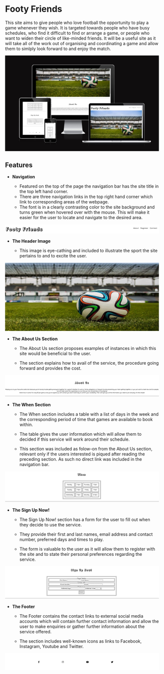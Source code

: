 # Footy Friends

This site aims to give people who love football the opportunity to play a game whenever they wish. It is targeted towards people who have busy schedules, who find it difficult to find or arrange a game, or people who want to widen their circle of like-minded friends.  It will be a useful site as it will take all of the work out of organising and coordinating a game and allow them to simlply look forward to and enjoy the match.

![image of mobile devices of varying sizes displaying the website at different points on the page](assets/images/footy_Friends_devices_screenshots.jpg)

## Features

- **Navigation**

    - Featured on the top of the page the navigation bar has the site title in the top left hand corner.
    - There are three navigation links in the top right hand corner which link to corresponding areas of the webpage.
    - The font is in a clearly contrasting color to the site background and turns green when hovered over with the mouse. This will make it easier for the user to locate and navigate to the desired area.

![site navigation bar containing site name on left and three links to page sections on the right](assets/images/nav_bar.jpg)

- **The Header Image**

    - This image is eye-cathing and included to illustrate the sport the site pertains to and to excite the user.

![image of ball in front of goal on football pitch in stadium](assets/images/footy_pitch_snip.jpg)

- **The About Us Section**

    - The About Us section proposes examples of instances in which this site would be beneficial to the user.
    
    - The section explains how to avail of the service, the procedure going forward and provides the cost.

![screenshot of About Us section explaining what the site offers](assets/images/about_us.jpg)

- **The When Section**

    - The When section includes a table with a list of days in the week and the corresponding period of time that games are available to book within.
    
    - The table gives the user information which will allow them to decided if this service will work around their schedule.
    
    - This section was included as folow-on from the About Us section, relevant only if the users interested is piqued after reading the preceding section. As such no direct link was included in the navigation bar.

![screenshot of When section which contains a weekly timetable of games](assets/images/when.jpg)

- **The Sign Up Now!**

    - The Sign Up Now! section has a form for the user to fill out when they decide to use the service.

    - They provide their first and last names, email address and contact number, preferred days and times to play.

    - The form is valuable to the user as it will allow them to register with the site and to state their personal preferences regarding the service.

![screenshot of Sign Up Now! section which contains a registraiion form](assets/images/sign_up.jpg) 

- **The Footer**

    - The Footer contains the contact links to external social media accounts which will contain further contact information and allow the user to make enquiries or gather further information about the service offered.

    - The section includes well-known icons as links to Facebook, Instagram, Youtube and Twitter.

![screenshot of social media contact links in footer](assets/images/contact.jpg)